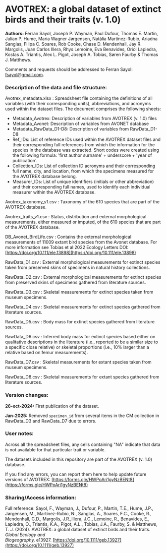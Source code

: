 # AVOTREX: a global dataset of extinct birds and their traits (v. 1.0)

**Authors:** Ferran Sayol, Joseph P. Wayman, Paul Dufour, Thomas E. Martin, Julian P. Hume, Maria Wagner Jørgensen, Natàlia Martínez-Rubio, Ariadna Sanglas, Filipa C. Soares, Rob Cooke, Chase D. Mendenhall, Jay R. Margolis, Juan Carlos Illera, Rhys Lemoine, Eva Benavides, Oriol Lapiedra, Kostas A. Triantis, Alex L. Pigot, Joseph A. Tobias, Søren Faurby & Thomas J. Matthews.

Comments and requests should be addressed to Ferran Sayol: [fsayol@gmail.com](mailto:fsayol@gmail.com).

### Description of the data and file structure:

Avotrex_metadata.xlsx : Spreadsheet file containing the definitions of all variables (with their corresponding units), abbreviations, and acronyms used within the dataset files. The document comprises the following sheets:

* Metadata_Avotrex: Description of variables from AVOTREX (v. 1.0) files
* Metadata_Avonet: Description of variables from AVONET database
* Metadata_RawData_D1-D8: Description of variables from RawData_D1-D8
* Ref_IDs: List of reference IDs used within the AVOTREX dataset files and their corresponding full references from which the information for the species in the database was extracted. Short codes were created using the following formula: 'first author surname' + underscore + 'year of publication'.
* Collection_IDs: List of collection ID acronyms and their corresponding full name, city, and location, from which the specimens measured for the AVOTREX database belong.
* Measurer_IDs: List of unique identifiers (initials or other abbreviation) and their corresponding full names, used to identify each individual measurer within the AVOTREX database.

Avotrex_taxonomy_v1.csv : Taxonomy of the 610 species that are part of the AVOTREX database.

Avotrex_traits_v1.csv : Status, distribution and external morphological measurements, either measured or imputed, of the 610 species that are part of the AVOTREX database.

DB_Avonet_BirdLife.csv : Contains the external morphological measurements of 11009 extant bird species from the Avonet database. For more information see Tobias et al 2022 Ecology Letters DOI: [https://doi.org/10.111/ele.13898](https://doi.org/10.111/ele.13898)

RawData_D1.csv : External morphological measurements for extinct species taken from preserved skins of specimens in natural history collections.

RawData_D2.csv : External morphological measurements for extinct species from preserved skins of specimens gathered from literature sources.

RawData_D3.csv : Skeletal measurements for extinct species taken from museum specimens.

RawData_D4.csv : Skeletal measurements for extinct species gathered from literature sources.

RawData_D5.csv : Body mass for extinct species gathered from literature sources.

RawData_D6.csv : Inferred body mass for extinct species based either on qualitative descriptions in the literature (i.e., reported to be a similar size to a specific close relative) or skeletal proportions (i.e., 10% larger than a relative based on femur measurements).

RawData_D7.csv : Skeletal measurements for extant species taken from museum specimens.

RawData_D8.csv : Skeletal measurements for extant species gathered from literature sources.

### Version changes:

**26-oct-2024:** First publication of the dataset.

**Jan-2025:** Removed `specimen_id` from several items in the CM collection in RawData_D3 and RawData_D7 due to errors.

### User notes:

Across all the spreadsheet files, any cells containing "NA" indicate that data is not available for that particular trait or variable.

The datasets included in this repository are part of the AVOTREX (v. 1.0) database.

If you find any errors, you can report them here to help update future versions of AVOTREX: [https://forms.gle/HWPoAri1gyNzBENt8](https://forms.gle/HWPoAri1gyNzBENt8)

### Sharing/Access information:

Full reference: Sayol, F., Wayman, J., Dufour, P., Martin, T.E., Hume, J.P., Jørgensen, M., Martínez-Rubio, N., Sanglas, A., Soares, F.C., Cooke, R., Mendenhall, C.D., Margolis, J.R.,Illera, J.C., Lemoine, R., Benavides, E., Lapiedra, O., Triantis, K.A., Pigot, A.L., Tobias, J.A., Faurby, S. & Matthews, T. J. (2024). AVOTREX: a global dataset of extinct birds and their traits. *Global Ecology and Biogeography,* e13927. [https://doi.org/10.1111/geb.13927](https://doi.org/10.1111/geb.13927)
